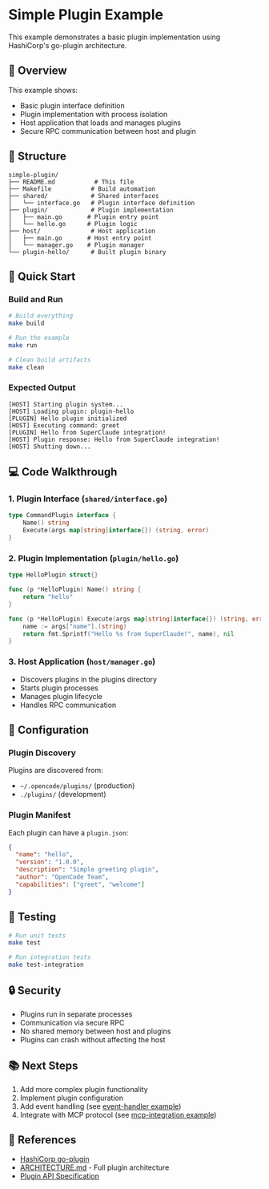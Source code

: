 # Simple Plugin Example

This example demonstrates a basic plugin implementation using HashiCorp's go-plugin architecture.

## 🎯 Overview

This example shows:
- Basic plugin interface definition
- Plugin implementation with process isolation
- Host application that loads and manages plugins
- Secure RPC communication between host and plugin

## 📁 Structure

```
simple-plugin/
├── README.md           # This file
├── Makefile           # Build automation
├── shared/            # Shared interfaces
│   └── interface.go   # Plugin interface definition
├── plugin/            # Plugin implementation
│   ├── main.go       # Plugin entry point
│   └── hello.go      # Plugin logic
├── host/              # Host application
│   ├── main.go       # Host entry point
│   └── manager.go    # Plugin manager
└── plugin-hello/      # Built plugin binary
```

## 🚀 Quick Start

### Build and Run
```bash
# Build everything
make build

# Run the example
make run

# Clean build artifacts
make clean
```

### Expected Output
```
[HOST] Starting plugin system...
[HOST] Loading plugin: plugin-hello
[PLUGIN] Hello plugin initialized
[HOST] Executing command: greet
[PLUGIN] Hello from SuperClaude integration!
[HOST] Plugin response: Hello from SuperClaude integration!
[HOST] Shutting down...
```

## 💻 Code Walkthrough

### 1. Plugin Interface (`shared/interface.go`)
```go
type CommandPlugin interface {
    Name() string
    Execute(args map[string]interface{}) (string, error)
}
```

### 2. Plugin Implementation (`plugin/hello.go`)
```go
type HelloPlugin struct{}

func (p *HelloPlugin) Name() string {
    return "hello"
}

func (p *HelloPlugin) Execute(args map[string]interface{}) (string, error) {
    name := args["name"].(string)
    return fmt.Sprintf("Hello %s from SuperClaude!", name), nil
}
```

### 3. Host Application (`host/manager.go`)
- Discovers plugins in the plugins directory
- Starts plugin processes
- Manages plugin lifecycle
- Handles RPC communication

## 🔧 Configuration

### Plugin Discovery
Plugins are discovered from:
- `~/.opencode/plugins/` (production)
- `./plugins/` (development)

### Plugin Manifest
Each plugin can have a `plugin.json`:
```json
{
  "name": "hello",
  "version": "1.0.0",
  "description": "Simple greeting plugin",
  "author": "OpenCode Team",
  "capabilities": ["greet", "welcome"]
}
```

## 🧪 Testing

```bash
# Run unit tests
make test

# Run integration tests
make test-integration
```

## 🔒 Security

- Plugins run in separate processes
- Communication via secure RPC
- No shared memory between host and plugins
- Plugins can crash without affecting the host

## 📚 Next Steps

1. Add more complex plugin functionality
2. Implement plugin configuration
3. Add event handling (see [event-handler example](../event-handler/))
4. Integrate with MCP protocol (see [mcp-integration example](../mcp-integration/))

## 🔗 References

- [HashiCorp go-plugin](https://github.com/hashicorp/go-plugin)
- [ARCHITECTURE.md](../../ARCHITECTURE.md) - Full plugin architecture
- [Plugin API Specification](../../API-SPECIFICATIONS/plugin-api.md)